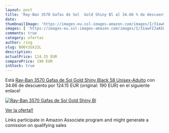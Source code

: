 ```yaml
---
layout: post
title: 'Ray-Ban 3570 Gafas de Sol  Gold Shiny Bl al 34.66 % de descuento'
date: 
thumbnailImage: 'https://images-eu.ssl-images-amazon.com/images/I/31awFZJaA5L._SL200_.jpg'
images: [ 'https://images-eu.ssl-images-amazon.com/images/I/31awFZJaA5L._SL200_.jpg' ]
comments: true
category: ofertas
author: ring
slug: B06Y2GXJ2L
description:
actualPrice: 124.15 EUR
comparePrice: 190 EUR
inStock: true
---
```


Está [Ray-Ban 3570 Gafas de Sol  Gold Shiny Black  58 Unisex-Adulto](https://www.amazon.es/dp/B06Y2GXJ2L/?tag=tolees-21) con 34.66 de descuento por 124.15 EUR (original: 190 EUR) en el siguiente enlace!

[![Ray-Ban 3570 Gafas de Sol  Gold Shiny Bl](https://images-eu.ssl-images-amazon.com/images/I/31awFZJaA5L._SL200_.jpg)](https://www.amazon.es/dp/B06Y2GXJ2L/?tag=tolees-21)

[Ver la oferta!!](https://www.amazon.es/dp/B06Y2GXJ2L/?tag=tolees-21)

Links participate in Amazon Associate program and might generate a comission on qualifying sales


